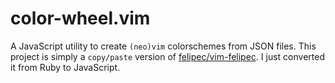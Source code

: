 # color-wheel.vim

A JavaScript utility to create `(neo)vim` colorschemes from JSON files. This project is simply a `copy/paste` version of [felipec/vim-felipec](https://github.com/felipec/vim-felipec). I just converted it from Ruby to JavaScript.
